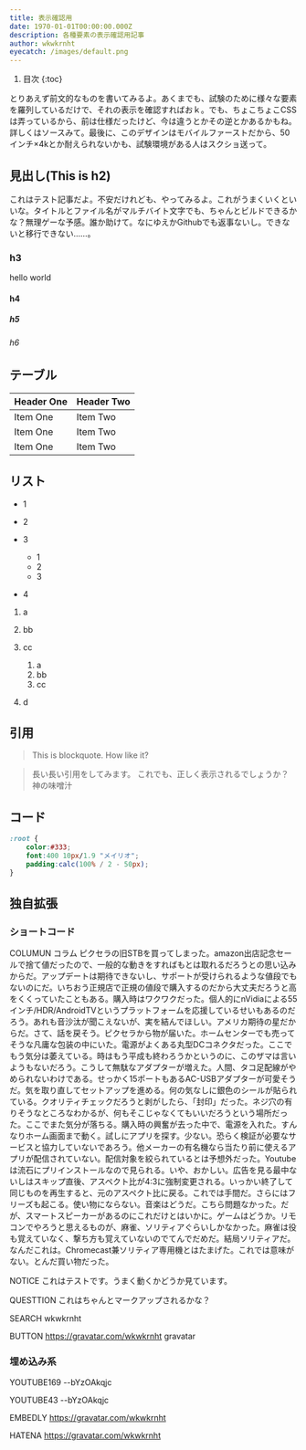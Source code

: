 ```yaml
---
title: 表示確認用
date: 1970-01-01T00:00:00.000Z
description: 各種要素の表示確認用記事
author: wkwkrnht
eyecatch: /images/default.png
---
```


1. 目次
{:toc}

とりあえず前文的なものを書いてみるよ。あくまでも、試験のために様々な要素を羅列しているだけで、それの表示を確認すればおｋ。でも、ちょこちょこCSSは弄っているから、前は仕様だったけど、今は違うとかその逆とかあるかもね。詳しくはソースみて。最後に、このデザインはモバイルファーストだから、50インチ×4kとか耐えられないかも、試験環境がある人はスクショ送って。

## 見出し(This is h2)

これはテスト記事だよ。不安だけれども、やってみるよ。これがうまくいくといいな。タイトルとファイル名がマルチバイト文字でも、ちゃんとビルドできるかな？無理ゲーな予感。誰か助けて。なにゆえかGithubでも返事ないし。できないと移行できない……。

### h3

hello world

#### h4

##### h5

###### h6

## テーブル

| Header One     | Header Two     |
| :------------- | :------------- |
| Item One       | Item Two       |
| Item One       | Item Two       |
| Item One       | Item Two       |

## リスト

* 1
* 2
* 3


    * 1
    * 2
    * 3

* 4

1. a
2. bb
3. cc


    1. a
    2. bb
    3. cc

4. d

## 引用

> This is blockquote. How like it?

>長い長い引用をしてみます。
>これでも、正しく表示されるでしょうか？
>神の味噌汁

## コード


``` css
:root {
    color:#333;
    font:400 10px/1.9 "メイリオ";
    padding:calc(100% / 2 - 50px);
}
```

## 独自拡張

### ショートコード

COLUMUN コラム ピクセラの旧STBを買ってしまった。amazon出店記念セールで捨て値だったので、一般的な動きをすればもとは取れるだろうとの思い込みからだ。アップデートは期待できないし、サポートが受けられるような値段でもないのにだ。いちおう正規店で正規の値段で購入するのだから大丈夫だろうと高をくくっていたこともある。購入時はワクワクだった。個人的にnVidiaによる55インチ/HDR/AndroidTVというプラットフォームを応援しているせいもあるのだろう。あれも音沙汰が聞こえないが、実を結んでほしい。アメリカ期待の星だからだ。さて、話を戻そう。ピクセラから物が届いた。ホームセンターでも売ってそうな凡庸な包装の中にいた。電源がよくある丸型DCコネクタだった。ここでもう気分は萎えている。時はもう平成も終わろうかというのに、このザマは言いようもないだろう。こうして無駄なアダプターが増えた。人間、タコ足配線がやめられないわけである。せっかく15ポートもあるAC-USBアダプターが可愛そうだ。気を取り直してセットアップを進める。何の気なしに銀色のシールが貼られている。クオリティチェックだろうと剥がしたら、「封印」だった。ネジ穴の有りそうなところなわかるが、何もそこじゃなくてもいいだろうという場所だった。ここでまた気分が落ちる。購入時の興奮が去った中で、電源を入れた。すんなりホーム画面まで動く。試しにアプリを探す。少ない。恐らく検証が必要なサービスと協力していないであろう。他メーカーの有名機なら当たり前に使えるアプリが配信されていない。配信対象を絞られているとは予想外だった。Youtubeは流石にプリインストールなので見られる。いや、おかしい。広告を見る最中ないしはスキップ直後、アスペクト比が4:3に強制変更される。いっかい終了して同じものを再生すると、元のアスペクト比に戻る。これでは手間だ。さらにはフリーズも起こる。使い物にならない。音楽はどうだ。こちら問題なかった。だが、スマートスピーカーがあるのにこれだけとはいかに。ゲームはどうか。リモコンでやろうと思えるものが、麻雀、ソリティアぐらいしかなかった。麻雀は役も覚えていなく、撃ち方も覚えていないのでてんでだめだ。結局ソリティアだ。なんだこれは。Chromecast兼ソリティア専用機とはたまげた。これでは意味がない。とんだ買い物だった。

NOTICE これはテストです。うまく動くかどうか見ています。

QUESTTION これはちゃんとマークアップされるかな？

SEARCH wkwkrnht

BUTTON https://gravatar.com/wkwkrnht gravatar

### 埋め込み系

YOUTUBE169 --bYzOAkqjc

YOUTUBE43 --bYzOAkqjc

EMBEDLY https://gravatar.com/wkwkrnht

HATENA https://gravatar.com/wkwkrnht
